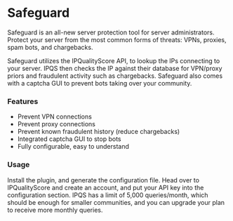# Safeguard
Safeguard is an all-new server protection tool for server administrators. Protect your server from the most common forms of threats: VPNs, proxies, spam bots, and chargebacks. 

Safeguard utilizes the IPQualityScore API, to lookup the IPs connecting to your server. IPQS then checks the IP against their database for VPN/proxy priors and fraudulent activity such as chargebacks. Safeguard also comes with a captcha GUI to prevent bots taking over your community. 

### Features
* Prevent VPN connections
* Prevent proxy connections
* Prevent known fraudulent history (reduce chargebacks)
* Integrated captcha GUI to stop bots
* Fully configurable, easy to understand

### Usage
Install the plugin, and generate the configuration file. Head over to IPQualityScore and create an account, and put your API key into the configuration section. IPQS has a limit of 5,000 queries/month, which should be enough for smaller communities, and you can upgrade your plan to receive more monthly queries.
